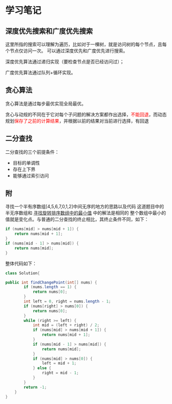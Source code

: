 # 学习笔记  
## 深度优先搜索和广度优先搜索  
这里所指的搜索可以理解为遍历，比如对于一棵树，就是访问树的每个节点，且每个节点仅访问一次。
可以通过深度优先和广度优先进行搜索。

深度优先算法通过递归实现（要检查节点是否已经访问过）；

广度优先算法通过队列+循环实现。
## 贪心算法 
贪心算法是通过每步最优实现全局最优。

贪心与动规的不同在于它对每个子问题的解决方案都作出选择，<font color='red'>不能回退</font>，而动态规划<font color='red'>保存了之前的计算结果</font>，并根据以前的结果对当前进行选择，有回退


## 二分查找  

二分查找的三个前提条件：  
* 目标的单调性  
* 存在上下界
* 能够通过索引访问  

## 附
寻找一个半有序数组[4,5,6,7,0,1,2]中间无序的地方的思路以及代码
这道题目中的半无序数组和 [寻找旋转排序数组中的最小值](https://leetcode-cn.com/problems/find-minimum-in-rotated-sorted-array/) 中的解法是相同的
整个数组中最小的值就是变化点。与普通的二分查找的终止相比，其终止条件不同，如下：   

```java   
if (nums[mid] > nums[mid + 1]) {
    return nums[mid + 1];
}
if (nums[mid - 1] > nums[mid]) {
    return nums[mid];
}   
```   
整体代码如下：
```java
class Solution{

public int findChangePoint(int[] nums) {
        if (nums.length == 1) {
            return nums[0];
        }
        int left = 0, right = nums.length - 1;
        if (nums[right] > nums[0]) {
            return nums[0];
        }
        while (right >= left) {
            int mid = (left + right) / 2;
            if (nums[mid] > nums[mid + 1]) {
                return nums[mid + 1];
            }
            if (nums[mid - 1] > nums[mid]) {
                return nums[mid];
            }
            if (nums[mid] > nums[0]) {
                left = mid + 1;
            } else {
                right = mid - 1;
            }
        }
        return -1;
    }
}
```


